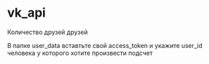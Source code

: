 # vk_api
Количество друзей друзей


В папке user_data вставтьте свой access_token и укажите user_id человека у которого хотите произвести подсчет
